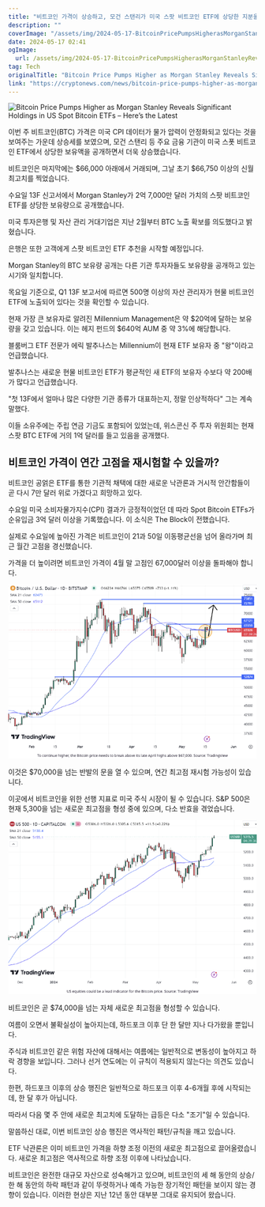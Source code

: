 ```yaml
---
title: "비트코인 가격이 상승하고, 모건 스탠리가 미국 스팟 비트코인 ETF에 상당한 지분을 보유했다는 것이 밝혀졌습니다 최신 소식은 여기 있습니다"
description: ""
coverImage: "/assets/img/2024-05-17-BitcoinPricePumpsHigherasMorganStanleyRevealsSignificantHoldingsinUSSpotBitcoinETFsHerestheLatest_thumbnail.png"
date: 2024-05-17 02:41
ogImage: 
  url: /assets/img/2024-05-17-BitcoinPricePumpsHigherasMorganStanleyRevealsSignificantHoldingsinUSSpotBitcoinETFsHerestheLatest_thumbnail.png
tag: Tech
originalTitle: "Bitcoin Price Pumps Higher as Morgan Stanley Reveals Significant Holdings in US Spot Bitcoin ETFs – Here’s the Latest"
link: "https://cryptonews.com/news/bitcoin-price-pumps-higher-as-morgan-stanley-reveals-significant-holdings-in-us-spot-bitcoin-etfs-heres-the-latest.htm"
---
```



![Bitcoin Price Pumps Higher as Morgan Stanley Reveals Significant Holdings in US Spot Bitcoin ETFs – Here’s the Latest](https://yourwebsite.com/assets/img/2024-05-17-BitcoinPricePumpsHigherasMorganStanleyRevealsSignificantHoldingsinUSSpotBitcoinETFsHerestheLatest_thumbnail.png)

이번 주 비트코인(BTC) 가격은 미국 CPI 데이터가 물가 압력이 안정화되고 있다는 것을 보여주는 가운데 상승세를 보였으며, 모건 스탠리 등 주요 금융 기관이 미국 스폿 비트코인 ETF에서 상당한 보유액을 공개하면서 더욱 상승했습니다.

비트코인은 마지막에는 $66,000 아래에서 거래되며, 그날 초기 $66,750 이상의 신월 최고치를 찍었습니다.

<div class="content-ad"></div>

수요일 13F 신고서에서 Morgan Stanley가 2억 7,000만 달러 가치의 스팟 비트코인 ETF를 상당한 보유량으로 공개했습니다.

미국 투자은행 및 자산 관리 거대기업은 지난 2월부터 BTC 노출 확보를 의도했다고 밝혔습니다.

은행은 또한 고객에게 스팟 비트코인 ETF 추천을 시작할 예정입니다.

Morgan Stanley의 BTC 보유량 공개는 다른 기관 투자자들도 보유량을 공개하고 있는 시기와 일치합니다.

<div class="content-ad"></div>

목요일 기준으로, Q1 13F 보고서에 따르면 500명 이상의 자산 관리자가 현물 비트코인 ETF에 노출되어 있다는 것을 확인할 수 있습니다.

현재 가장 큰 보유자로 알려진 Millennium Management은 약 $20억에 달하는 보유량을 갖고 있습니다. 이는 헤지 펀드의 $640억 AUM 중 약 3%에 해당합니다.

블룸버그 ETF 전문가 에릭 발추나스는 Millennium이 현재 ETF 보유자 중 "왕"이라고 언급했습니다.

발추나스는 새로운 현물 비트코인 ETF가 평균적인 새 ETF의 보유자 수보다 약 200배가 많다고 언급했습니다.

<div class="content-ad"></div>

"첫 13F에서 얼마나 많은 다양한 기관 종류가 대표하는지, 정말 인상적하다" 그는 계속 말했다.

이들 소유주에는 주립 연금 기금도 포함되어 있었는데, 위스콘신 주 투자 위원회는 현재 스팟 BTC ETF에 거의 1억 달러를 들고 있음을 공개했다.

## 비트코인 가격이 연간 고점을 재시험할 수 있을까?

비트코인 공얽은 ETF를 통한 기관적 채택에 대한 새로운 낙관론과 거시적 안간함들이 곧 다시 7만 달러 위로 가겠다고 희망하고 있다.

<div class="content-ad"></div>

수요일 미국 소비자물가지수(CPI) 결과가 긍정적이었던 데 따라 Spot Bitcoin ETFs가 순유입금 3억 달러 이상을 기록했습니다. 이 소식은 The Block이 전했습니다.

실제로 수요일에 높아진 가격은 비트코인이 21과 50일 이동평균선을 넘어 올라가며 최근 월간 고점을 경신했습니다.

가격을 더 높이려면 비트코인 가격이 4월 말 고점인 67,000달러 이상을 돌파해야 합니다.

![Bitcoin Price](/assets/img/2024-05-17-BitcoinPricePumpsHigherasMorganStanleyRevealsSignificantHoldingsinUSSpotBitcoinETFsHerestheLatest_0.png)

<div class="content-ad"></div>

이것은 $70,000을 넘는 반발의 문을 열 수 있으며, 연간 최고점 재시험 가능성이 있습니다.

이곳에서 비트코인을 위한 선행 지표로 미국 주식 시장이 될 수 있습니다. S&P 500은 현재 5,300을 넘는 새로운 최고점을 형성 중에 있으며, 다소 반효을 겪었습니다.

![Bitcoin Price Pumps Higher](/assets/img/2024-05-17-BitcoinPricePumpsHigherasMorganStanleyRevealsSignificantHoldingsinUSSpotBitcoinETFsHerestheLatest_1.png)

비트코인은 곧 $74,000을 넘는 자체 새로운 최고점을 형성할 수 있습니다.

<div class="content-ad"></div>

여름이 오면서 불확실성이 높아지는데, 하드포크 이후 단 한 달만 지나 다가왔을 뿐입니다.

주식과 비트코인 같은 위험 자산에 대해서는 여름에는 일반적으로 변동성이 높아지고 하락 경향을 보입니다. 그러나 선거 연도에는 이 규칙이 적용되지 않는다는 의견도 있습니다.

한편, 하드포크 이후의 상승 행진은 일반적으로 하드포크 이후 4-6개월 후에 시작되는데, 한 달 후가 아닙니다.

따라서 다음 몇 주 안에 새로운 최고치에 도달하는 급등은 다소 "조기"일 수 있습니다.

<div class="content-ad"></div>

말씀하신 대로, 이번 비트코인 상승 행진은 역사적인 패턴/규칙을 깨고 있습니다.

ETF 낙관론은 이미 비트코인 가격을 하향 조정 이전의 새로운 최고점으로 끌어올렸습니다. 새로운 최고점은 역사적으로 하향 조정 이후에 나타났습니다.

비트코인은 완전한 대규모 자산으로 성숙해가고 있으며, 비트코인의 세 해 동안의 상승/한 해 동안의 하락 패턴과 같이 뚜렷하거나 예측 가능한 장기적인 패턴을 보이지 않는 경향이 있습니다. 이러한 현상은 지난 12년 동안 대부분 그대로 유지되어 왔습니다.